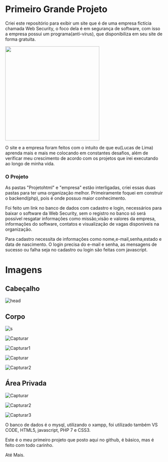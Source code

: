 # Primeiro Grande Projeto

Criei este repositório para exibir um site que é de uma empresa fictícia chamada Web Security, o foco dela é em segurança de software, com isso a empresa possui um programa(anti-vírus), que disponibiliza em seu site de forma gratuita.

<img src="https://media.giphy.com/media/xT8qBqdVZGkZIuIn9S/giphy.gif" width="300" height="300"/>

O site e a empresa foram feitos com o intuito de que eu(Lucas de Lima) aprenda mais e mais me colocando em constantes desafios, além de verificar meu crescimento de acordo com os projetos que irei executando ao longo de minha vida.

### O Projeto

 As pastas "Projetohtml" e "empresa" estão interligadas, criei essas duas pastas para ter uma organização melhor. Primeiramente foquei em construir o backend(php), pois é onde possuo maior conhecimento. 
 
Foi feito um link no banco de dados com cadastro e login, necessários para baixar o software da Web Security, sem o registro no banco só será possível resgatar informações como missão,visão e valores da empresa, informações do software, contatos e visualização de vagas disponíveis na organização.

Para cadastro necessita de informações como nome,e-mail,senha,estado e data de nascimento. O login precisa do e-mail e senha, as mensagens de sucesso ou falha seja no cadastro ou login são feitas com javascript.

# Imagens

## Cabeçalho

![head](https://user-images.githubusercontent.com/60528933/78597439-ec305380-7823-11ea-8917-9a1c44b0e3e3.PNG)

## Corpo

![s](https://user-images.githubusercontent.com/60528933/78597769-809ab600-7824-11ea-8e72-20908d0eb5f2.PNG)

![Capturar](https://user-images.githubusercontent.com/60528933/78597951-c3f52480-7824-11ea-93ac-ef9f856d032d.PNG)

![Capturar1](https://user-images.githubusercontent.com/60528933/78597956-c6577e80-7824-11ea-99ec-02f99f7be20a.PNG)

![Capturar](https://user-images.githubusercontent.com/60528933/78598048-f0a93c00-7824-11ea-8b12-d27ac3ce21f5.PNG)

![Capturar2](https://user-images.githubusercontent.com/60528933/78597960-c8214200-7824-11ea-8837-8396bc5433f7.PNG)

## Área Privada

![Capturar](https://user-images.githubusercontent.com/60528933/81483609-d4c6fa80-9215-11ea-9c08-f5492c19bab1.PNG)

![Capturar2](https://user-images.githubusercontent.com/60528933/81483625-0049e500-9216-11ea-88ea-d1ca76cb2770.PNG)

![Capturar3](https://user-images.githubusercontent.com/60528933/81483628-02ac3f00-9216-11ea-936f-f6c937b71386.PNG)


O banco de dados é o mysql, utilizando o xampp, foi utilizado também VS CODE,  HTML5, javascript, PHP 7 e CSS3. 

Este é o meu primeiro projeto que posto aqui no github, é básico, mas é feito com todo carinho.

Até Mais.
